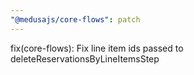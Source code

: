 ```yaml
---
"@medusajs/core-flows": patch
---
```


fix(core-flows): Fix line item ids passed to deleteReservationsByLineItemsStep

